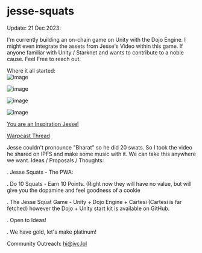 # jesse-squats
Update: 21 Dec 2023:

I'm currently building an on-chain game on Unity with the Dojo Engine. I might even integrate the assets from Jesse's Video within this game. If anyone familiar with Unity / Starknet and wants to contribute to a noble cause. Feel Free to reach out. 

Where it all started:
<br>
![image](https://github.com/ivcained/jesse-squats/assets/86070833/19d951a5-65ff-409a-88b8-029a121c0068)

![image](https://github.com/ivcained/jesse-squats/assets/86070833/fdb68736-1e0b-437d-953e-74f86e3772ef)

![image](https://github.com/ivcained/jesse-squats/assets/86070833/dc92218b-4207-43d6-b5bd-53e163d2ef2d)

![image](https://github.com/ivcained/jesse-squats/assets/86070833/52492450-bdc8-43ee-bf62-a3ccea2d99b3)

[You are an Inspiration Jesse!](https://d391b93f5f62d9c15f67142e43841acc.ipfscdn.io/ipfs/bafybeiho4s3at37loja5qjgqguzg3wat65omxjo5rcg45rtv3pzwvur6lu/IMG_0294.MOV)

[Warpcast Thread](https://warpcast.com/ivc/0x96a463a3)

Jesse couldn't pronounce "Bharat" so he did 20 swats. 
So I took the video he shared on IPFS and make some music with it. 
We can take this anywhere we want.
Ideas / Proposals / Thoughts:

. Jesse Squats - The PWA:

. Do 10 Squats - Earn 10 Points. (Right now they will have no value, but will give you the dopamine and feel goodness of a cookie

. The Jesse Squat Game - Unity + Dojo Engine + Cartesi (Cartesi is far fetched) however the Dojo + Unity start kit is available on GitHub.

. Open to Ideas!

. We have gold, let's make platinum!

Community Outreach: hi@ivc.lol
